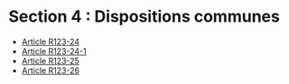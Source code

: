 # Section 4 : Dispositions communes

- [Article R123-24](article-r123-24.md)
- [Article R123-24-1](article-r123-24-1.md)
- [Article R123-25](article-r123-25.md)
- [Article R123-26](article-r123-26.md)
